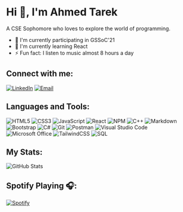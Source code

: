 # Hi 👋, I'm Ahmed Tarek

A CSE Sophomore who loves to explore the world of programming.

- 🔭 I'm currently participating in GSSoC'21
- 🌱 I'm currently learning React
- ⚡ Fun fact: I listen to music almost 8 hours a day

## Connect with me:
[![LinkedIn](https://img.shields.io/badge/LinkedIn-blue?style=for-the-badge&logo=linkedin)](https://linkedin.com/in/yourusername)
[![Email](https://img.shields.io/badge/Email-D14836?style=for-the-badge&logo=gmail&logoColor=white)](mailto:youremail@example.com)

## Languages and Tools:
![HTML5](https://img.shields.io/badge/html5-%23E34F26.svg?style=for-the-badge&logo=html5&logoColor=white)
![CSS3](https://img.shields.io/badge/css3-%231572B6.svg?style=for-the-badge&logo=css3&logoColor=white)
![JavaScript](https://img.shields.io/badge/javascript-%23323330.svg?style=for-the-badge&logo=javascript&logoColor=%23F7DF1E)
![React](https://img.shields.io/badge/react-%2320232a.svg?style=for-the-badge&logo=react&logoColor=%2361DAFB)
![NPM](https://img.shields.io/badge/npm-%23000000.svg?style=for-the-badge&logo=npm&logoColor=white)
![C++](https://img.shields.io/badge/C++-%2300599C.svg?style=for-the-badge&logo=c%2B%2B&logoColor=white)
![Markdown](https://img.shields.io/badge/markdown-%23000000.svg?style=for-the-badge&logo=markdown&logoColor=white)
![Bootstrap](https://img.shields.io/badge/bootstrap-%23563D7C.svg?style=for-the-badge&logo=bootstrap&logoColor=white)
![C#](https://img.shields.io/badge/c%23-%23239120.svg?style=for-the-badge&logo=c-sharp&logoColor=white)
![Git](https://img.shields.io/badge/git-%23F05033.svg?style=for-the-badge&logo=git&logoColor=white)
![Postman](https://img.shields.io/badge/Postman-FF6C37?style=for-the-badge&logo=postman&logoColor=white)
![Visual Studio Code](https://img.shields.io/badge/VisualStudioCode-0078d7?style=for-the-badge&logo=visualstudiocode&logoColor=white)
![Microsoft Office](https://img.shields.io/badge/Microsoft_Office-D83B01?style=for-the-badge&logo=microsoft-office&logoColor=white)
![TailwindCSS](https://img.shields.io/badge/tailwindcss-%2338B2AC.svg?style=for-the-badge&logo=tailwind-css&logoColor=white)
![SQL](https://img.shields.io/badge/sql-%2300f.svg?style=for-the-badge&logo=amazon-dynamodb&logoColor=white)

## My Stats:
![GitHub Stats](https://github-readme-stats.vercel.app/api?username=Saatvik21&show_icons=true&theme=radical)

## Spotify Playing 🎧:
[![Spotify](https://novatorem.vercel.app/api/spotify)](https://open.spotify.com/user/yourusername)

